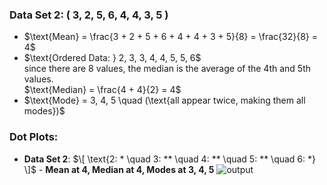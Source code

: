 
### Data Set 2: \( 3, 2, 5, 6, 4, 4, 3, 5 \)
- $\text{Mean} = \frac{3 + 2 + 5 + 6 + 4 + 4 + 3 + 5}{8} = \frac{32}{8} = 4\$
-  $\text{Ordered Data: } 2, 3, 3, 4, 4, 5, 5, 6\$\
  since there are 8 values, the median is the average of the 4th and 5th values.\
$\text{Median} = \frac{4 + 4}{2} = 4\$
-  $\\text{Mode} = 3, 4, 5 \quad (\text{all appear twice, making them all modes})\$
### Dot Plots:
- **Data Set 2**: $\[ \text{2: * \quad 3: ** \quad 4: ** \quad 5: ** \quad 6: *} \]$ - **Mean at 4, Median at 4, Modes at 3, 4, 5**
![output](https://github.com/user-attachments/assets/e8d46f0e-8072-49e7-a56d-0a6914dc9d90)

